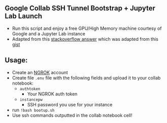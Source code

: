 ## Google Collab SSH Tunnel Bootstrap + Jupyter Lab Launch
- Run this script and enjoy a free GPU/High Memory machine courtesy of Google and a Jupyter Lab instance
- Adapted from this [stackoverflow answer](https://stackoverflow.com/questions/48459804/how-can-i-ssh-to-google-colaboratory-vm/53252985#53252985) which was adapted from this [gist](https://gist.github.com/creotiv/d091515703672ec0bf1a6271336806f0)

## Usage:
- Create an [NGROK](http://ngrok.com) account 
- Create file `.env` file with the following fields and upload it to your collab notebook:
  - `authtoken`
    - Your NGROK auth token 
  - `instancepw`
    - SSH password you use for your instance
- run ```!bash bootup.sh```
- Use ssh commands outputted in the collab notebook cell! 





